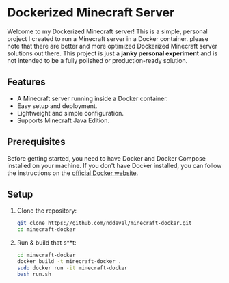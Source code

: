# Dockerized Minecraft Server

Welcome to my Dockerized Minecraft server! This is a simple, personal project I created to run a Minecraft server in a Docker container. please note that there are better and more optimized Dockerized Minecraft server solutions out there. This project is just a **janky personal experiment** and is not intended to be a fully polished or production-ready solution.

## Features
- A Minecraft server running inside a Docker container.
- Easy setup and deployment.
- Lightweight and simple configuration.
- Supports Minecraft Java Edition.

## Prerequisites
Before getting started, you need to have Docker and Docker Compose installed on your machine. If you don't have Docker installed, you can follow the instructions on the [official Docker website](https://docs.docker.com/get-docker/).

## Setup

1. Clone the repository:
   ```bash
   git clone https://github.com/nddevel/minecraft-docker.git
   cd minecraft-docker

2. Run & build that s**t:
   ```bash
   cd minecraft-docker
   docker build -t minecraft-docker .
   sudo docker run -it minecraft-docker
   bash run.sh
